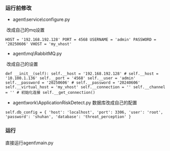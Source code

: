 ### 运行前修改

- agent\service\configure.py

​	改成自己的mq设置

`HOST = '192.168.192.128'
PORT = 4568
USERNAME = 'admin'
PASSWORD = '20250606'
VHOST = 'my_vhost'
`

- agent\mq\RabbitMQ.py

​	改成自己的设置

 `def __init__(self):
        self.__host = '192.168.192.128'
        # self.__host = '10.100.1.136'
        self.__port = '4568'
        self.__user = 'admin'
        self.__password = '20250606'
        # self.__password = '20240606'
        self.__virtual_host = 'my_vhost'
        self.__connection = ''
        self.__channel = ''
        # 初始化连接
        self.__get_connection()`

- agent\work\ApplicationRiskDetect.py
数据库改成自己的配置

`self.db_config = {
'host': 'localhost',
'port': 3306,
'user': 'root',
'password': 'shuhan',
'database': 'threat_perception'
}`
### 运行

直接运行agent\main.py